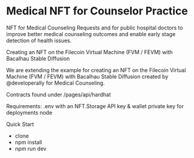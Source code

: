 # Medical NFT for Counselor Practice 

NFT for Medical Counseling Requests and for public hospital doctors to improve better medical counseling outcomes and enable early stage detection of health issues.

Creating an NFT on the Filecoin Virtual Machine (FVM / FEVM) with Bacalhau Stable Diffusion

We are extending the example for creating an NFT on the Filecoin Virtual Machine (FVM / FEVM) with Bacalhau Stable Diffusion created by @developerally for Medical Counseling.


Contracts found under /pages/api/hardhat

Requirements:
.env with an NFT.Storage API key & wallet private key for deployments
node

Quick Start
- clone
- npm install
- npm run dev

